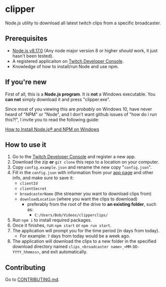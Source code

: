 # clipper

Node.js utility to download all latest twitch clips from a specific broadcaster.

## Prerequisites

- [Node.js v8.17.0](https://nodejs.org/download/release/v8.17.0/) (Any node major version 8 or higher *should* work, it just hasn't been tested).
- A registered applicaiton on [Twitch Developer Console](https://dev.twitch.tv/console).
- Knowledge of how to install/run Node and use npm.

## If you're new

First of all, this is a **Node.js program**. It is **not** a Windows executable. You **can not** simply download it and press "clipper.exe". 

Since most of you viewing this are *probably* on Windows 10, have never heard of "NPM" or "Node", and I don't want github issues of "how do i run this?!", I invite you to read the following guide:

[How to Install Node.js® and NPM on Windows](https://blog.teamtreehouse.com/install-node-js-npm-windows)

## How to use it

1. Go to the [Twitch Developer Console](https://dev.twitch.tv/console) and register a new app.
2. Download the zip **or** `git clone` this repo to a location on your computer.
3. Copy `config.example.json` and rename the new copy "`config.json`".
4. Fill in the `config.json` with information from your [app page](https://i.imgur.com/4RTULc1.png) and other info, and make sure to save it:
    - `clientId`
    - `clientSecret`
    - `broadcasterName` (the streamer you want to download clips from)
    - `downloadLocation` (where you want the clips to download)
      - preferably from the root of the drive to **an existing folder**, such as:
        - `C:/Users/Bob/Videos/clipperclips/`
5. Run `npm i` to install required packages.
6. Once it finishes, run `npm start` or `npm run start`.
7. The application will prompt you for the time period (in days from today).
    - For example: `7` days from today would be a week ago.
8. The application will download the clips to a new folder in the specified download directory named `clips_<broadcaster name>_<MM-DD-YYYY_hhmmss>`, and exit automatically.

## Contributing

Go to [CONTRIBUTING.md](https://github.com/dark-swordsman/clipper/blob/master/CONTRIBUTING.md).